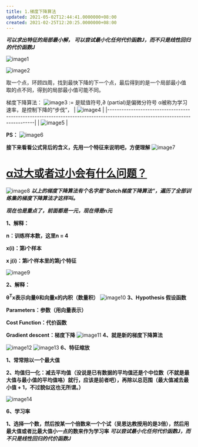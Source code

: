 ```yaml
---
title: 1.梯度下降算法
updated: 2021-05-02T12:44:41.0000000+08:00
created: 2021-02-25T12:20:25.0000000+08:00
---
```


***可以求出特征的局部最小解，***
***可以尝试最小化任何代价函数J，而不只是线性回归的代价函数J***

![image1](机器学习/基础/2、线性回归算法/resources/image1.png)

![image2](机器学习/基础/2、线性回归算法/resources/image2.png)

取一个点，环顾四周，找到最快下降的下一个点，最后得到的是一个局部最小值
取的点不同，得到的局部最小值可能不同。

梯度下降算法：
![image3](机器学习/基础/2、线性回归算法/resources/image3.png)
:= 是赋值符号,∂ (partial)是偏微分符号
α被称为学习速率，是控制下降的“步伐”，
| ![image4](机器学习/基础/2、线性回归算法/resources/image4.png)    |
|-----------------------------------------------------------------------------------------------------------------------------|
| ![image5](机器学习/基础/2、线性回归算法/resources/image5.png) |

**PS：**
![image6](机器学习/基础/2、线性回归算法/resources/image6.png)

**接下来看看公式背后的含义，先用一个特征来说明吧，方便理解**
![image7](机器学习/基础/2、线性回归算法/resources/image7.png)

# <u>α过大或者过小会有什么问题？</u>
![image8](机器学习/基础/2、线性回归算法/resources/image8.png)
***以上的梯度下降算法有个名字是”Batch梯度下降算法“，遍历了全部训练集的梯度下降算法才这样叫。***

***现在也是重点了，前面都是一元，现在得是n元***

**1、解释：**

**n：训练样本数，这里n = 4**

**x(i)：第i个样本**

**x j(i)：第i个样本里的第j个特征**

![image9](机器学习/基础/2、线性回归算法/resources/image9.png)

**2、解释：**

**θ<sup>T</sup>x表示向量θ和向量x的内积（数量积）**
![image10](机器学习/基础/2、线性回归算法/resources/image10.png)
**3、Hypothesis 假设函数**

**Parameters：参数（用向量表示）**

**Cost Function：代价函数**

**Gradient descent：梯度下降**
![image11](机器学习/基础/2、线性回归算法/resources/image11.png)
**4、就是新的梯度下降算法**

![image12](机器学习/基础/2、线性回归算法/resources/image12.png)
![image13](机器学习/基础/2、线性回归算法/resources/image13.png)
**6、特征缩放**

**1、常常除以一个最大值**

**2、均值归一化：减去平均值（没说是已有数据的平均值还是个中位数（不就是最大值与最小值的平均值咯）就行，应该是前者吧），再除以总范围（最大值减去最小值 + 1，不过貌似这也无所谓。）**

![image14](机器学习/基础/2、线性回归算法/resources/image14.png)

**6、学习率**

**1、选择一个数，然后按某一个倍数来一个个试（吴恩达教授用的是3倍），然后用最大值或者比最大值小一点的数来作为学习率**
***可以尝试最小化任何代价函数J，而不只是线性回归的代价函数J***
